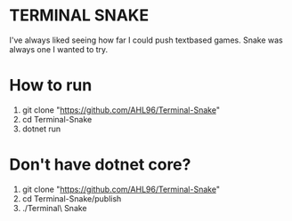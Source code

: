 # TERMINAL SNAKE

I've always liked seeing how far I could push textbased games. Snake was always one I wanted to try.

# How to run
1. git clone "https://github.com/AHL96/Terminal-Snake"
2. cd Terminal-Snake
3. dotnet run

# Don't have dotnet core?
1. git clone "https://github.com/AHL96/Terminal-Snake"
2. cd Terminal-Snake/publish
3. ./Terminal\ Snake
